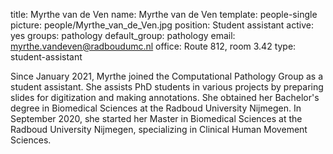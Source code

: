 title: Myrthe van de Ven
name: Myrthe van de Ven
template: people-single
picture: people/Myrthe_van_de_Ven.jpg
position: Student assistant
active: yes
groups: pathology
default_group: pathology
email: myrthe.vandeven@radboudumc.nl
office: Route 812, room 3.42
type: student-assistant

Since January 2021, Myrthe joined the Computational Pathology Group as a student assistant. She assists PhD students in various projects by preparing slides for digitization and making annotations. She obtained her Bachelor's degree in Biomedical Sciences at the Radboud University Nijmegen. In September 2020, she started her Master in Biomedical Sciences at the Radboud University Nijmegen, specializing in Clinical Human Movement Sciences. 
